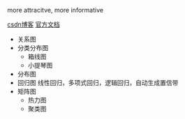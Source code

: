 more attracitve, more informative

[csdn博客](https://blog.csdn.net/qq_40195360/article/details/86605860)
[官方文档](https://seaborn.pydata.org/)

- 关系图
- 分类分布图
  - 箱线图
  - 小提琴图    
- 分布图
- 回归图 线性回归，多项式回归，逻辑回归，自动生成置信带
- 矩阵图
  - 热力图
  - 聚类图